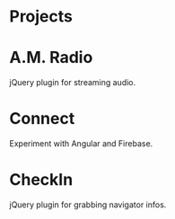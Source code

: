 Projects
========

A.M. Radio
========
jQuery plugin for streaming audio.

Connect
========
Experiment with Angular and Firebase.

CheckIn
========
jQuery plugin for grabbing navigator infos.